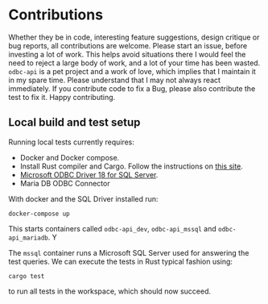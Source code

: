 # Contributions

Whether they be in code, interesting feature suggestions, design critique or bug reports, all contributions are welcome. Please start an issue, before investing a lot of work. This helps avoid situations there I would feel the need to reject a large body of work, and a lot of your time has been wasted. `odbc-api` is a pet project and a work of love, which implies that I maintain it in my spare time. Please understand that I may not always react immediately. If you contribute code to fix a Bug, please also contribute the test to fix it. Happy contributing.

## Local build and test setup

Running local tests currently requires:

* Docker and Docker compose.
* Install Rust compiler and Cargo. Follow the instructions on [this site](https://www.rust-lang.org/en-US/install.html).
* [Microsoft ODBC Driver 18 for SQL Server](https://learn.microsoft.com/en-us/sql/connect/odbc/download-odbc-driver-for-sql-server?view=sql-server-ver16).
* Maria DB ODBC Connector

With docker and the SQL Driver installed run:

```shell
docker-compose up
```

This starts containers called `odbc-api_dev`, `odbc-api_mssql` and `odbc-api_mariadb`. Y

The `mssql` container runs a Microsoft SQL Server used for answering the test queries. We can execute the tests in Rust typical fashion using:

```shell
cargo test
```

to run all tests in the workspace, which should now succeed.
